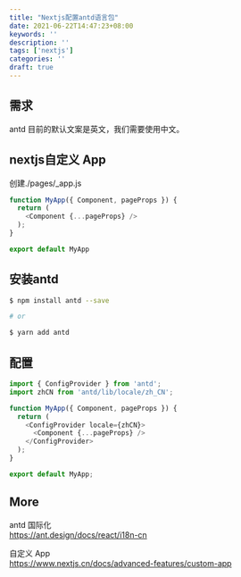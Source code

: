 ```yaml
---
title: "Nextjs配置antd语言包"
date: 2021-06-22T14:47:23+08:00
keywords: ''
description: ''
tags: ['nextjs']
categories: ''
draft: true
---
```


## 需求

antd 目前的默认文案是英文，我们需要使用中文。

## nextjs自定义 App

创建./pages/_app.js  

```javascript
function MyApp({ Component, pageProps }) {
  return (
    <Component {...pageProps} />
  );
}

export default MyApp
```

## 安装antd

```bash
$ npm install antd --save

# or

$ yarn add antd
```

## 配置

```javascript
import { ConfigProvider } from 'antd';
import zhCN from 'antd/lib/locale/zh_CN';

function MyApp({ Component, pageProps }) {
  return (
    <ConfigProvider locale={zhCN}>
      <Component {...pageProps} />
    </ConfigProvider>
  );
}

export default MyApp;
```

## More 

antd 国际化  
https://ant.design/docs/react/i18n-cn   

自定义 App   
https://www.nextjs.cn/docs/advanced-features/custom-app



